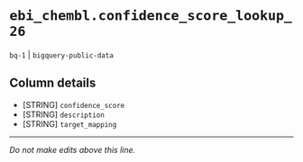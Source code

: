 # `ebi_chembl.confidence_score_lookup_26`
`bq-1` | `bigquery-public-data`

## Column details
* [STRING]    `confidence_score`
* [STRING]    `description`
* [STRING]    `target_mapping`

-------------------------------------------------------------------------------
*Do not make edits above this line.*
